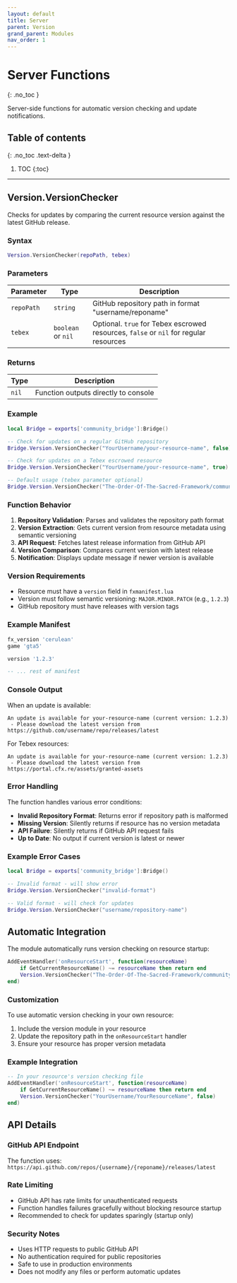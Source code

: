 ```yaml
---
layout: default
title: Server
parent: Version
grand_parent: Modules
nav_order: 1
---
```


# Server Functions
{: .no_toc }

Server-side functions for automatic version checking and update notifications.

## Table of contents
{: .no_toc .text-delta }

1. TOC
{:toc}

---

## Version.VersionChecker

Checks for updates by comparing the current resource version against the latest GitHub release.

### Syntax

```lua
Version.VersionChecker(repoPath, tebex)
```

### Parameters

| Parameter | Type | Description |
|-----------|------|-------------|
| `repoPath` | `string` | GitHub repository path in format "username/reponame" |
| `tebex` | `boolean` or `nil` | Optional. `true` for Tebex escrowed resources, `false` or `nil` for regular resources |

### Returns

| Type | Description |
|------|-------------|
| `nil` | Function outputs directly to console |

### Example

```lua
local Bridge = exports['community_bridge']:Bridge()

-- Check for updates on a regular GitHub repository
Bridge.Version.VersionChecker("YourUsername/your-resource-name", false)

-- Check for updates on a Tebex escrowed resource
Bridge.Version.VersionChecker("YourUsername/your-resource-name", true)

-- Default usage (tebex parameter optional)
Bridge.Version.VersionChecker("The-Order-Of-The-Sacred-Framework/community_bridge")
```

### Function Behavior

1. **Repository Validation**: Parses and validates the repository path format
2. **Version Extraction**: Gets current version from resource metadata using semantic versioning
3. **API Request**: Fetches latest release information from GitHub API
4. **Version Comparison**: Compares current version with latest release
5. **Notification**: Displays update message if newer version is available

### Version Requirements

- Resource must have a `version` field in `fxmanifest.lua`
- Version must follow semantic versioning: `MAJOR.MINOR.PATCH` (e.g., `1.2.3`)
- GitHub repository must have releases with version tags

### Example Manifest

```lua
fx_version 'cerulean'
game 'gta5'

version '1.2.3'

-- ... rest of manifest
```

### Console Output

When an update is available:

```
An update is available for your-resource-name (current version: 1.2.3)
 - Please download the latest version from https://github.com/username/repo/releases/latest
```

For Tebex resources:

```
An update is available for your-resource-name (current version: 1.2.3)
 - Please download the latest version from https://portal.cfx.re/assets/granted-assets
```

### Error Handling

The function handles various error conditions:

- **Invalid Repository Format**: Returns error if repository path is malformed
- **Missing Version**: Silently returns if resource has no version metadata
- **API Failure**: Silently returns if GitHub API request fails
- **Up to Date**: No output if current version is latest or newer

### Example Error Cases

```lua
local Bridge = exports['community_bridge']:Bridge()

-- Invalid format - will show error
Bridge.Version.VersionChecker("invalid-format")

-- Valid format - will check for updates
Bridge.Version.VersionChecker("username/repository-name")
```

## Automatic Integration

The module automatically runs version checking on resource startup:

```lua
AddEventHandler('onResourceStart', function(resourceName)
    if GetCurrentResourceName() ~= resourceName then return end
    Version.VersionChecker("The-Order-Of-The-Sacred-Framework/community_bridge")
end)
```

### Customization

To use automatic version checking in your own resource:

1. Include the version module in your resource
2. Update the repository path in the `onResourceStart` handler
3. Ensure your resource has proper version metadata

### Example Integration

```lua
-- In your resource's version checking file
AddEventHandler('onResourceStart', function(resourceName)
    if GetCurrentResourceName() ~= resourceName then return end
    Version.VersionChecker("YourUsername/YourResourceName", false)
end)
```

## API Details

### GitHub API Endpoint

The function uses: `https://api.github.com/repos/{username}/{reponame}/releases/latest`

### Rate Limiting

- GitHub API has rate limits for unauthenticated requests
- Function handles failures gracefully without blocking resource startup
- Recommended to check for updates sparingly (startup only)

### Security Notes

- Uses HTTP requests to public GitHub API
- No authentication required for public repositories
- Safe to use in production environments
- Does not modify any files or perform automatic updates
